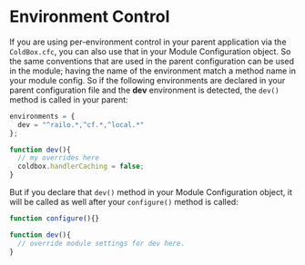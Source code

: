 # Environment Control

If you are using per-environment control in your parent application via the `ColdBox.cfc`, you can also use that in your Module Configuration object. So the same conventions that are used in the parent configuration can be used in the module; having the name of the environment match a method name in your module config. So if the following environments are declared in your parent configuration file and the **dev** environment is detected, the `dev()` method is called in your parent:

```js
environments = {
  dev = "^railo.*,^cf.*,^local.*"
};

function dev(){
  // my overrides here
  coldbox.handlerCaching = false;
}
```

But if you declare that `dev()` method in your Module Configuration object, it will be called as well after your `configure()` method is called:

```js
function configure(){}

function dev(){
  // override module settings for dev here.
}
```

